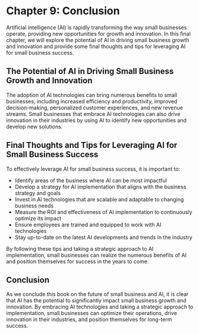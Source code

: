 Chapter 9: Conclusion
=====================

Artificial intelligence (AI) is rapidly transforming the way small businesses operate, providing new opportunities for growth and innovation. In this final chapter, we will explore the potential of AI in driving small business growth and innovation and provide some final thoughts and tips for leveraging AI for small business success.

The Potential of AI in Driving Small Business Growth and Innovation
-------------------------------------------------------------------

The adoption of AI technologies can bring numerous benefits to small businesses, including increased efficiency and productivity, improved decision-making, personalized customer experiences, and new revenue streams. Small businesses that embrace AI technologies can also drive innovation in their industries by using AI to identify new opportunities and develop new solutions.

Final Thoughts and Tips for Leveraging AI for Small Business Success
--------------------------------------------------------------------

To effectively leverage AI for small business success, it is important to:

* Identify areas of the business where AI can be most impactful
* Develop a strategy for AI implementation that aligns with the business strategy and goals
* Invest in AI technologies that are scalable and adaptable to changing business needs
* Measure the ROI and effectiveness of AI implementation to continuously optimize its impact
* Ensure employees are trained and equipped to work with AI technologies
* Stay up-to-date on the latest AI developments and trends in the industry

By following these tips and taking a strategic approach to AI implementation, small businesses can realize the numerous benefits of AI and position themselves for success in the years to come.

Conclusion
----------

As we conclude this book on the future of small business and AI, it is clear that AI has the potential to significantly impact small business growth and innovation. By embracing AI technologies and taking a strategic approach to implementation, small businesses can optimize their operations, drive innovation in their industries, and position themselves for long-term success.
